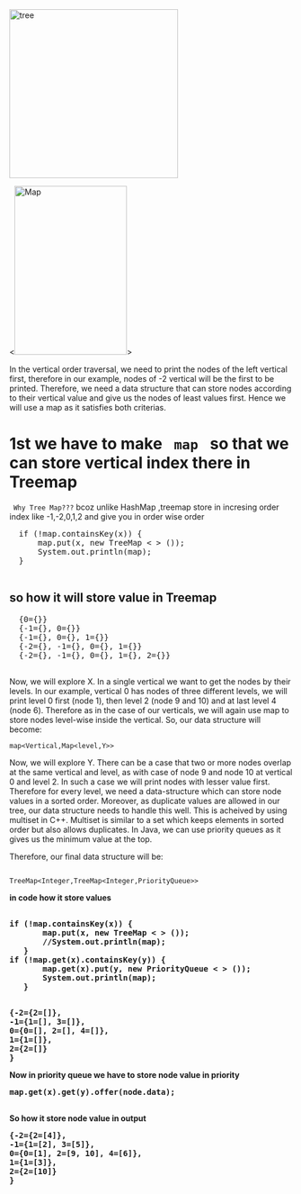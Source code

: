 <img src="https://lh3.googleusercontent.com/_cAzrnqpfqycZ8os8nqq0SD-YGbtIuUSxWMgw-bI0uLM-Tffjtca8hFnHLjG0cN5hMVJwWo7CZGdH8XGc5IgZx-e8P_ThA0BphuC08fbaolhsyOCGc00VxOE-Hu-5LgOTb_Fxic1" alt="tree" width="300" height="300">

<<img src="https://lh6.googleusercontent.com/lKSl_VwDV3YG21t5wSeSGpqstch64pxUEmRVtqk7AblDuIaNymTwUWuSwjMyUHCHNaEpUmTrzpyrLFGi1XfI2l4LcikOmOVQ_YM6r4STZNw5nSkWv9RwfMi8zqWIzkdGHobdFF8G" alt="Map" width="200" height="300">>

<p1> In the vertical order traversal, we need to print the nodes of the left vertical first, therefore in our example, nodes of -2 vertical will be the first to  be printed. Therefore, we need a data structure that can store nodes according to their vertical value and give us the nodes of least values first. Hence we will use a map as it satisfies both criterias.</p1>

<h1> <strong>1st </strong> we have to make <code> map<Vertical,X> </code> so that we can store vertical index there in Treemap</h1>
  <p1><code> Why Tree Map???</code> bcoz unlike HashMap ,treemap store in incresing order index like -1,-2,0,1,2 and give you in order wise order </p1>
  
  <pre>
  if (!map.containsKey(x)) {
      map.put(x, new TreeMap < > ());
      System.out.println(map);
  }
  </pre>
  
  <h2> so how it will store value in Treemap </h2>
  <pre>
  {0={}}
  {-1={}, 0={}}
  {-1={}, 0={}, 1={}}
  {-2={}, -1={}, 0={}, 1={}}
  {-2={}, -1={}, 0={}, 1={}, 2={}}
  </pre>
  
  <p1>Now, we will explore X. In a single vertical we want to get the nodes by their levels. In our example, vertical 0 has nodes of three different levels, we will print level 0 first (node 1), then level 2 (node 9 and 10) and at last level 4 (node 6). Therefore as in the case of our verticals, we will again use map to store nodes level-wise inside the vertical. So, our data structure will become:</p2>
  
  <code >map<Vertical,Map<level,Y>>  </code>
  
  <p1>Now, we will explore Y. There can be a case that two or more nodes overlap at the same vertical and level, as with case of node 9 and node 10 at vertical 0 and level 2. In such a case we will print nodes with lesser value first. Therefore for every level, we need a data-structure which can store node values in a sorted order. Moreover, as duplicate values are allowed in our tree, our data structure needs to handle this well. This is acheived by using multiset in C++. Multiset is similar to a set which keeps elements in sorted order but also allows duplicates. In Java, we can use priority queues as it gives us the minimum value at the top.

Therefore, our final data structure will be:</p1>

<code> TreeMap<Integer,TreeMap<Integer,PriorityQueue<Integer>>>  </code>

<strong > in code how it store values </store>
<pre>  
if (!map.containsKey(x)) {
       map.put(x, new TreeMap < > ());
       //System.out.println(map);
   }
if (!map.get(x).containsKey(y)) {
       map.get(x).put(y, new PriorityQueue < > ());
       System.out.println(map);
   }  
   </pre>
   
<pre>{-2={2=[]},
-1={1=[], 3=[]},
0={0=[], 2=[], 4=[]}, 
1={1=[]}, 
2={2=[]}
}
</pre>

<p> Now in priority queue we have to store node value in priority </p>

<pre>
map.get(x).get(y).offer(node.data);

</pre>

<p> So how it store node value in output </p>

<pre>
{-2={2=[4]},
-1={1=[2], 3=[5]},
0={0=[1], 2=[9, 10], 4=[6]}, 
1={1=[3]}, 
2={2=[10]}
} 
</pre>

